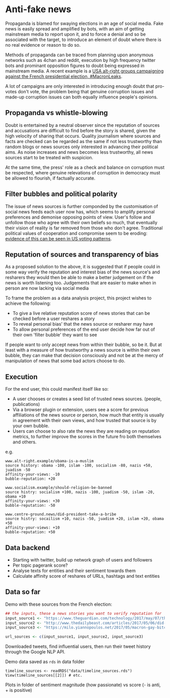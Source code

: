 # Anti-fake news

Propaganda is blamed for swaying elections in an age of social media.  Fake news is easily spread and amplified by bots, with an aim of getting mainstream media to report upon it, and to force a denial and so be associated with the target, to introduce an element of doubt where there is no real evidence or reason to do so. 

Methods of propaganda can be traced from planning upon anonymous networks such as 4chan and reddit, execution by high frequency twitter bots and prominant opposition figures to doubt being expressed in mainstream media.  A recent example is a [USA alt-right groups campaigning against the French presidential election, #MacronLeaks](https://medium.com/@DFRLab/hashtag-campaign-macronleaks-4a3fb870c4e8).  

A lot of campaigns are only interested in introducing enough doubt that pro-votes don't vote, the problem being that genuine corruption issues and made-up corruption issues can both equally influence people's opinions. 

## Propaganda vs whistle-blowing

Doubt is entertained by a neutral observer since the reputation of sources and accusations are difficult to find before the story is shared, given the high velocity of sharing that occurs.  Quality journalism where sources and facts are checked can be regarded as the same if not less trustworthy than random blogs or news sources only interested in advancing their political aims. As noise increases and news becomes less trustworthy, all news sources start to be treated with suspicion. 

At the same time, the press' role as a check and balance on corruption must be respected, where genuine relevations of corruption in democracy must be allowed to flourish, if factually accurate. 

## Filter bubbles and political polarity

The issue of news sources is further componded by the customisation of social news feeds each user now has, which seems to amplify personal preferences and demonise opposing points of view.  User's follow and unfollow those who agree with their own beliefs so much, that eventually their vision of reality is far removed from those who don't agree.  Traditional political values of cooperation and compromise seem to be eroding: [evidence of this can be seen in US voting patterns](https://www.washingtonpost.com/news/wonk/wp/2015/04/23/a-stunning-visualization-of-our-divided-congress/?utm_term=.2ff4602859bd).

## Reputation of sources and transparency of bias

As a proposed solution to the above, it is suggested that if people could in some way verify the reputation and interest bias of the news source's and resharers they would then be able to make a better judgement on if the news is worth listening too.  Judgements that are easier to make when in person are now lacking via social media

To frame the problem as a data analysis project, this project wishes to achieve the following:

* To give a live relative reputation score of news stories that can be checked before a user reshares a story
* To reveal personal bias' that the news source or resharer may have
* To allow personal preferences of the end user decide how far out of their own 'filter bubble' they want to see

If people want to only accept news from within their bubble, so be it.  But at least with a measure of how trustworthy a news source is within their own bubble, they can make that decision consciously and not be at the mercy of manipulation of news that some bad actors choose to do.

## Execution

For the end user, this could manifest itself like so:

* A user chooses or creates a seed list of trusted news sources. (people, publications)
* Via a browser plugin or extension, users see a score for previous affiliations of the news source or person, how much that entity is usually in agreement with their own views, and how trusted that source is by your own bubble.
* Users can choose to also rate the news they are reading on reputation metrics, to further improve the scores in the future fro both themselves and others. 

e.g.

```
www.alt-right.example/obama-is-a-muslim
source history: obama -100, islam -100, socialism -80, nazis +50, juadism -50
affinity-your-views: -10
bubble-reputation: +20

www.socialism.example/should-religion-be-banned
source histry: socialism +100, nazis -100, juadism -50, islam -20, obama +10
affinity-your-views: +30
bubble-reputation: -50

www.centre-ground.news/did-president-take-a-bribe
source histry: socailism +10, nazis -50, juadism +20, islam +20, obama +50
affinity-your-views: +10
bubble-reputation: +50
```

## Data backend

* Starting with twitter, build up network graph of users and followers
* Per topic pagerank score?
* Analyse texts for entities and their sentiment towards them
* Calculate affinity score of reshares of URLs, hashtags and text entities

## Data so far

Demo with these sources from the French election:

```r
## the inputs, these a news stories you want to verify reputation for
input_source1 <- "https://www.theguardian.com/technology/2017/may/07/the-great-british-brexit-robbery-hijacked-democracy?CMP=twt_gu"
input_source2 <- "http://www.thedailybeast.com/articles/2017/05/06/did-macron-outsmart-campaign-hackers"
input_source3 <- "https://milo.yiannopoulos.net/2017/05/macron-gay-bitcoin/"

url_sources <- c(input_source1, input_source2, input_source3)
```

Downloaded tweets, find influential users, then run their tweet history through the Google NLP API.

Demo data saved as `rds` in data folder

```
timeline_sources <- readRDS("data/timeline_sources.rds")
View(timeline_sources[[2]]) # etc.

```

Plots in folder of sentiment magnitude (how passionate) vs score (- is anti, + is positive)


